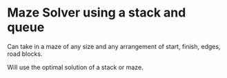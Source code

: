 # Maze Solver using a stack and queue


Can take in a maze of any size and any arrangement of start, finish, edges, road blocks.

Will use the optimal solution of a stack or maze.
